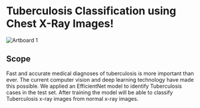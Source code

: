 # Tuberculosis Classification using Chest X-Ray Images!

![Artboard 1](https://user-images.githubusercontent.com/50315486/207563869-4240d1c2-bbeb-4c8c-b623-181ac1916057.png)


## Scope
Fast and accurate medical diagnoses of tuberculosis is more important than ever. The current computer vision and deep learning technology have made this possible. We applied an EfficientNet model to identify Tuberculosis cases in the test set. After training the model will be able to classify Tuberculosis x-ray images from normal x-ray images.

